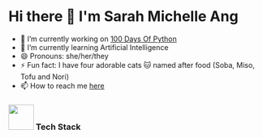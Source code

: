 # Hi there 👋 I'm Sarah Michelle Ang 

- 🔭 I’m currently working on [100 Days Of Python](https://github.com/yuzuryuu/100DaysOfPython)
- 🌱 I’m currently learning Artificial Intelligence
- 😄 Pronouns: she/her/they
- ⚡ Fun fact: I have four adorable cats 🐱 named after food (Soba, Miso, Tofu and Nori)
- 📫 How to reach me [here](mailto:chelleang51@gmail.com)

### <img src="https://media.giphy.com/media/v1.Y2lkPTc5MGI3NjExZGVjNDllZjFkOWI5YjcyNjM3ZmYzYzVkY2YzZGQ2YTljZjBkNWRlYSZlcD12MV9pbnRlcm5hbF9naWZzX2dpZklkJmN0PXM/UQ1EI1ML2ABQdbebup/giphy.gif" width="50" height="50" /> Tech Stack



<!--
**yuzuryuu/yuzuryuu** is a ✨ _special_ ✨ repository because its `README.md` (this file) appears on your GitHub profile.

Here are some ideas to get you started:
- 👯 I’m looking to collaborate on ...
- 🤔 I’m looking for help with ...
- 💬 Ask me about ...
-->
